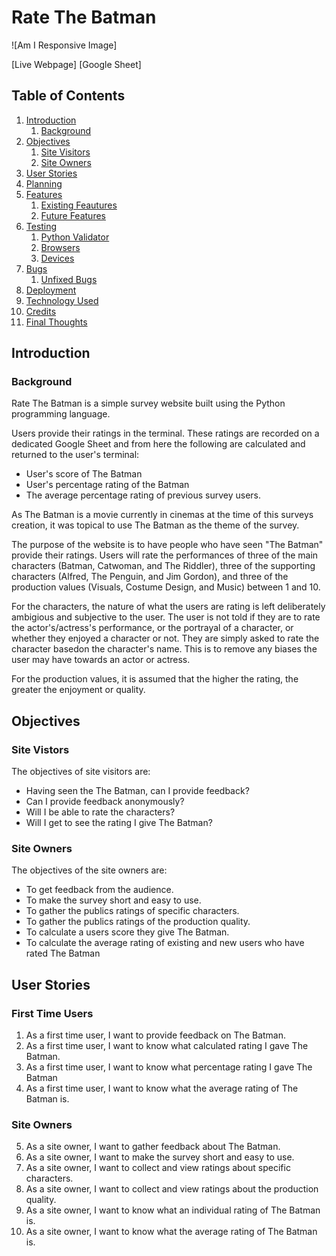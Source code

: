 # Rate The Batman

![Am I Responsive Image]

[Live Webpage]
[Google Sheet]

## Table of Contents

1. [Introduction](#introduction)
    1. [Background](#background)
2. [Objectives](#objectives)
    1. [Site Visitors](#site-visitors)
    2. [Site Owners](#site-owners)
3. [User Stories](#user-stories)
4. [Planning](#planning)
5. [Features](#feautures)
    1. [Existing Feautures](#existing-features)
    2. [Future Features](#future-features)
6. [Testing](#testing)
    1. [Python Validator](#python-validator)
    2. [Browsers](#browsers)
    3. [Devices](#devices)
7. [Bugs](#bugs)
    1. [Unfixed Bugs](#unfixed-bugs)
8. [Deployment](#deployment)
9. [Technology Used](#technology-used)
10. [Credits](#credits)
11. [Final Thoughts](#final-thoughts)

## Introduction

### Background
Rate The Batman is a simple survey website built using the Python programming language.

Users provide their ratings in the terminal. These ratings are recorded on a dedicated Google Sheet and from here the following are calculated and returned to the user's terminal:
- User's score of The Batman
- User's percentage rating of the Batman
- The average percentage rating of previous survey users.

As The Batman is a movie currently in cinemas at the time of this surveys creation, it was topical to use The Batman as the theme of the survey.

The purpose of the website is to have people who have seen "The Batman" provide their ratings. Users will rate the performances of three of the main characters (Batman, Catwoman, and The Riddler), three of the supporting characters (Alfred, The Penguin, and Jim Gordon), and three of the production values (Visuals, Costume Design, and Music) between 1 and 10.

For the characters, the nature of what the users are rating is left deliberately ambigious and subjective to the user. The user is not told if they are to rate the actor's/actress's performance, or the portrayal of a character, or whether they enjoyed a character or not. They are simply asked to rate the character basedon the character's name. This is to remove any biases the user may have towards an actor or actress.

For the production values, it is assumed that the higher the rating, the greater the enjoyment or quality.

## Objectives

### Site Vistors

The objectives of site visitors are:
- Having seen the The Batman, can I provide feedback?
- Can I provide feedback anonymously?
- Will I be able to rate the characters?
- Will I get to see the rating I give The Batman?

### Site Owners

The objectives of the site owners are:
- To get feedback from the audience.
- To make the survey short and easy to use.
- To gather the publics ratings of specific characters.
- To gather the publics ratings of the production quality.
- To calculate a users score they give The Batman.
- To calculate the average rating of existing and new users who have rated The Batman 

## User Stories

### First Time Users

1. As a first time user, I want to provide feedback on The Batman.
2. As a first time user, I want to know what calculated rating I gave The Batman.
3. As a first time user, I want to know what percentage rating I gave The Batman
4. As a first time user, I want to know what the average rating of The Batman is.

### Site Owners

5. As a site owner, I want to gather feedback about The Batman.
6. As a site owner, I want to make the survey short and easy to use.
7. As a site owner, I want to collect and view ratings about specific characters.
8. As a site owner, I want to collect and view ratings about the production quality.
9. As a site owner, I want to know what an individual rating of The Batman is.
10. As a site owner, I want to know what the average rating of The Batman is.